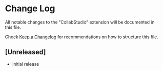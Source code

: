 # Change Log

All notable changes to the "CollabStudio" extension will be documented in this file.

Check [Keep a Changelog](http://keepachangelog.com/) for recommendations on how to structure this file.

## [Unreleased]

- Initial release